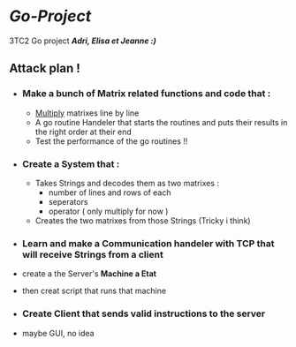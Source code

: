 # *Go-Project*
3TC2 Go project ***Adri, Elisa et Jeanne :)***

## Attack plan !
- ### Make a bunch of Matrix related functions and code that :
  - [Multiply](https://fr.wikipedia.org/wiki/Produit_matriciel) matrixes line by line
  - A go routine Handeler that starts the routines and puts their results in the right order at their end
  - Test the performance of the go routines !!
  
- ### Create a System that :
  - Takes Strings and decodes them as two matrixes :
    - number of lines and rows of each
    - seperators
    - operator ( only multiply for now )
  - Creates the two matrixes from those Strings (Tricky i think)
  
- ### Learn and make a Communication handeler with TCP that will receive Strings from a client
 - create a the Server's **Machine a Etat**
 - then creat script that runs that machine
 
- ### Create Client that sends **valid** instructions to the server
 - maybe GUI, no idea
  
  # 
